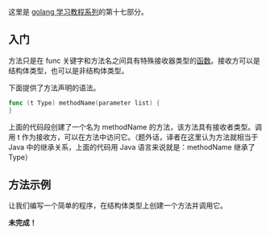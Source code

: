 
这里是 [golang 学习教程系列](https://github.com/LeaningGo/go-learn)的第十七部分。

## 入门

方法只是在 func 关键字和方法名之间具有特殊接收器类型的[函数](https://github.com/LeaningGo/go-learn/blob/master/go-functions.md)。接收方可以是结构体类型，也可以是非结构体类型。

下面提供了方法声明的语法。

```go
func (t Type) methodName(parameter list) {  
}
```

上面的代码段创建了一个名为 methodName 的方法，该方法具有接收者类型。调用 t 作为接收方，可以在方法中访问它。（题外话，译者在这里认为方法就相当于 Java 中的继承关系，上面的代码用 Java 语言来说就是：methodName 继承了 Type）

## 方法示例
让我们编写一个简单的程序，在结构体类型上创建一个方法并调用它。

**未完成！**
